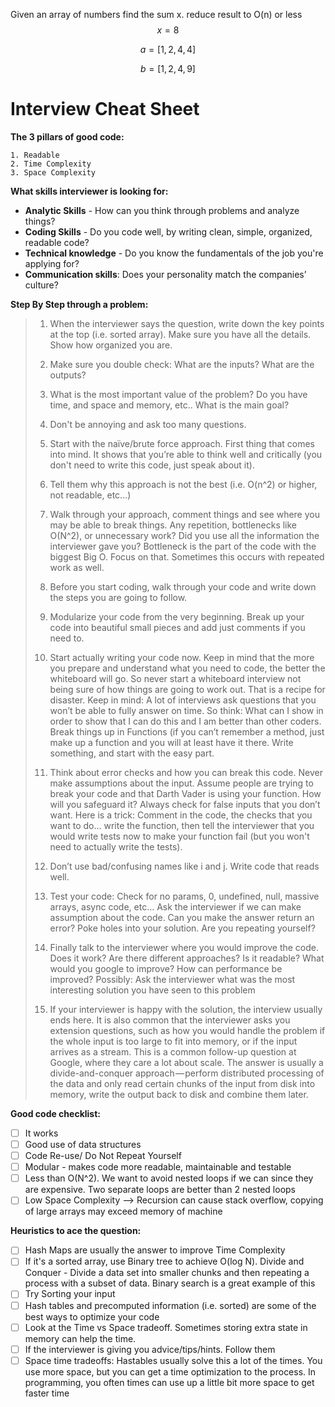 Given an array of numbers find the sum x. reduce result to O(n) or less
$$
x = 8
$$

$$
a = [1, 2, 4,4]
$$

$$
b = [1, 2, 4, 9]
$$



# Interview Cheat Sheet

**The 3 pillars of good code:**

 	1. Readable 
 	2. Time Complexity 
 	3. Space Complexity

**What skills interviewer is looking for:**

- **Analytic Skills** - How can you think through problems and analyze things? 
- **Coding Skills** - Do you code well, by writing clean, simple, organized, readable code? 
- **Technical knowledge** - Do you know the fundamentals of the job you're applying for? 
- **Communication skills**: Does your personality match the companies’ culture?

**Step By Step through a problem:**

> 1. When the interviewer says the question, write down the key points at the top (i.e. sorted array). Make sure you have all the details. Show how organized you are. 
>
> 2. Make sure you double check: What are the inputs? What are the outputs? 
>
> 3. What is the most important value of the problem? Do you have time, and space and memory, etc.. What is the main goal? 
>
> 4. Don't be annoying and ask too many questions. 
>
> 5. Start with the naïve/brute force approach. First thing that comes into mind. It shows that you’re able to think well and critically (you don't need to write this code, just speak about it). 
>
> 6. Tell them why this approach is not the best (i.e. O(n^2) or higher, not readable, etc...) 
>
> 7. Walk through your approach, comment things and see where you may be able to break things. Any repetition, bottlenecks like O(N^2), or unnecessary work? Did you use all the information the interviewer gave you? Bottleneck is the part of the code with the biggest Big O. Focus on that. Sometimes this occurs with repeated work as well. 
>
> 8. Before you start coding, walk through your code and write down the steps you are going to follow. 
>
> 9. Modularize your code from the very beginning. Break up your code into beautiful small pieces and add just comments if you need to. 
>
> 10. Start actually writing your code now. Keep in mind that the more you prepare and understand what you need to code, the better the whiteboard will go. So never start a whiteboard interview not being sure of how things are going to work out. That is a recipe for disaster. Keep in mind: A lot of interviews ask questions that you won’t be able to fully answer on time. So think: What can I show in order to show that I can do this and I am better than other coders. Break things up in Functions (if you can’t remember a method, just make up a function and you will at least have it there. Write something, and start with the easy part. 
>
> 11. Think about error checks and how you can break this code. Never make assumptions about the input. Assume people are trying to break your code and that Darth Vader is using your function. How will you safeguard it? Always check for false inputs that you don’t want. Here is a trick: Comment in the code, the checks that you want to do… write the function, then tell the interviewer that you would write tests now to make your function fail (but you won't need to actually write the tests). 
>
> 12. Don’t use bad/confusing names like i and j. Write code that reads well. 
>
> 13. Test your code: Check for no params, 0, undefined, null, massive arrays, async code, etc… Ask the interviewer if we can make assumption about the code. Can you make the answer return an error? Poke holes into your solution. Are you repeating yourself? 
> 14. Finally talk to the interviewer where you would improve the code. Does it work? Are there different approaches? Is it readable? What would you google to improve? How can performance be improved? Possibly: Ask the interviewer what was the most interesting solution you have seen to this problem 
> 15. If your interviewer is happy with the solution, the interview usually ends here. It is also common that the interviewer asks you extension questions, such as how you would handle the problem if the whole input is too large to fit into memory, or if the input arrives as a stream. This is a common follow-up question at Google, where they care a lot about scale. The answer is usually a divide-and-conquer approach — perform distributed processing of the data and only read certain chunks of the input from disk into memory, write the output back to disk and combine them later.

**Good code checklist:** 

- [ ] It works 
- [ ] Good use of data structures 
- [ ] Code Re-use/ Do Not Repeat Yourself 
- [ ] Modular - makes code more readable, maintainable and testable 
- [ ] Less than O(N^2). We want to avoid nested loops if we can since they are expensive. Two separate loops are better than 2 nested loops
- [ ] Low Space Complexity --> Recursion can cause stack overflow, copying of large arrays may exceed memory of machine

**Heuristics to ace the question:**

- [ ] Hash Maps are usually the answer to improve Time Complexity
- [ ] If it's a sorted array, use Binary tree to achieve O(log N). Divide and Conquer - Divide a data set into smaller chunks and then repeating a process with a subset of data. Binary search is a great example of this
- [ ] Try Sorting your input
- [ ] Hash tables and precomputed information (i.e. sorted) are some of the best ways to optimize your code
- [ ] Look at the Time vs Space tradeoff. Sometimes storing extra state in memory can help the time.
- [ ] If the interviewer is giving you advice/tips/hints. Follow them
- [ ] Space time tradeoffs: Hastables usually solve this a lot of the times. You use more space, but you can get a time optimization to the process. In programming, you often times can use up a little bit more space to get faster time
